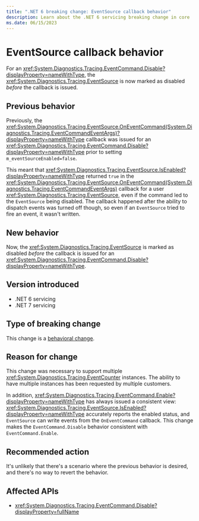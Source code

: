 ```yaml
---
title: ".NET 6 breaking change: EventSource callback behavior"
description: Learn about the .NET 6 servicing breaking change in core .NET libraries where the 'EventSource' is marked as disabled before the callback is issue for an 'EventCommand.Disable'.
ms.date: 06/15/2023
---
```

# EventSource callback behavior

For an <xref:System.Diagnostics.Tracing.EventCommand.Disable?displayProperty=nameWithType>, the <xref:System.Diagnostics.Tracing.EventSource> is now marked as disabled *before* the callback is issued.

## Previous behavior

Previously, the <xref:System.Diagnostics.Tracing.EventSource.OnEventCommand(System.Diagnostics.Tracing.EventCommandEventArgs)?displayProperty=nameWithType> callback was issued for an <xref:System.Diagnostics.Tracing.EventCommand.Disable?displayProperty=nameWithType> prior to setting `m_eventSourceEnabled=false`.

This meant that <xref:System.Diagnostics.Tracing.EventSource.IsEnabled?displayProperty=nameWithType> returned `true` in the <xref:System.Diagnostics.Tracing.EventSource.OnEventCommand(System.Diagnostics.Tracing.EventCommandEventArgs)> callback for a user <xref:System.Diagnostics.Tracing.EventSource>, even if the command led to the `EventSource` being disabled. The callback happened after the ability to dispatch events was turned off though, so even if an `EventSource` tried to fire an event, it wasn't written.

## New behavior

Now, the <xref:System.Diagnostics.Tracing.EventSource> is marked as disabled *before* the callback is issued for an <xref:System.Diagnostics.Tracing.EventCommand.Disable?displayProperty=nameWithType>.

## Version introduced

- .NET 6 servicing
- .NET 7 servicing

## Type of breaking change

This change is a [behavioral change](../../categories.md#behavioral-change).

## Reason for change

This change was necessary to support multiple <xref:System.Diagnostics.Tracing.EventCounter> instances. The ability to have multiple instances has been requested by multiple customers.

In addition, <xref:System.Diagnostics.Tracing.EventCommand.Enable?displayProperty=nameWithType> has always issued a consistent view: <xref:System.Diagnostics.Tracing.EventSource.IsEnabled?displayProperty=nameWithType> accurately reports the enabled status, and `EventSource` can write events from the `OnEventCommand` callback. This change makes the `EventCommand.Disable` behavior consistent with `EventCommand.Enable`.

## Recommended action

It's unlikely that there's a scenario where the previous behavior is desired, and there's no way to revert the behavior.

## Affected APIs

- <xref:System.Diagnostics.Tracing.EventCommand.Disable?displayProperty=fullName>
